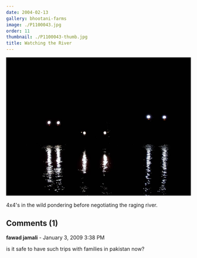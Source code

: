 ```yaml
---
date: 2004-02-13
gallery: bhootani-farms
image: ./P1100043.jpg
order: 11
thumbnail: ./P1100043-thumb.jpg
title: Watching the River
---
```


![Watching the River](./P1100043.jpg)

4x4's in the wild pondering before negotiating the raging river.

<div id="comments">

## Comments (1)

<div id="comment">

**fawad jamali** - January  3, 2009  3:38 PM

is it safe to have such trips with families in pakistan now?

</div>

</div>